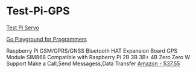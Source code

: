 # Test-Pi-GPS


[Test Pi Servo ](https://github.com/Com1Software/Test-Pi-Servo)

[Go Playground for Programmers](https://github.com/Com1Software/Go-Playground-for-Programmers)

Raspberry Pi GSM/GPRS/GNSS Bluetooth HAT Expansion Board GPS Module SIM868 Compatible with Raspberry Pi 2B 3B 3B+ 4B Zero Zero W Support Make a Call,Send Messagess,Data Transfer
[Amazon - $37.55](https://www.amazon.com/gp/product/B07H9ZTWNC/ref=ppx_yo_dt_b_asin_title_o02_s00?ie=UTF8&psc=1)
